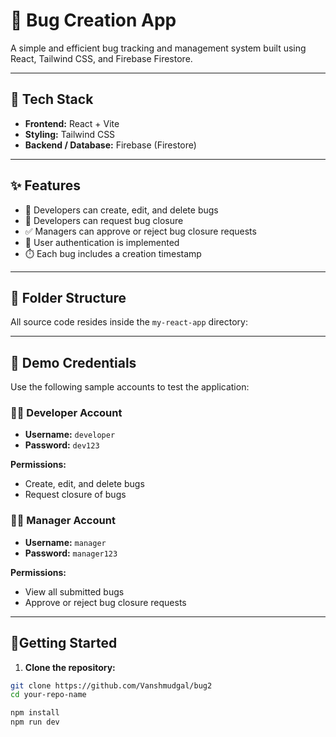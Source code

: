 # 🐞 Bug Creation App

A simple and efficient bug tracking and management system built using React, Tailwind CSS, and Firebase Firestore.

---

## 🚀 Tech Stack

- **Frontend:** React + Vite  
- **Styling:** Tailwind CSS  
- **Backend / Database:** Firebase (Firestore)

---

## ✨ Features

- 🐛 Developers can create, edit, and delete bugs  
- 📩 Developers can request bug closure  
- ✅ Managers can approve or reject bug closure requests  
- 🔐 User authentication is implemented  
- ⏱️ Each bug includes a creation timestamp  

---

## 📁 Folder Structure

All source code resides inside the `my-react-app` directory:


---

## 👥 Demo Credentials

Use the following sample accounts to test the application:

### 👨‍💻 Developer Account

- **Username:** `developer`  
- **Password:** `dev123`  

**Permissions:**
- Create, edit, and delete bugs  
- Request closure of bugs  

### 👩‍💼 Manager Account

- **Username:** `manager`  
- **Password:** `manager123`  

**Permissions:**
- View all submitted bugs  
- Approve or reject bug closure requests  

---

## 🔧Getting Started

1. **Clone the repository:**

```bash
git clone https://github.com/Vanshmudgal/bug2
cd your-repo-name

npm install
npm run dev



